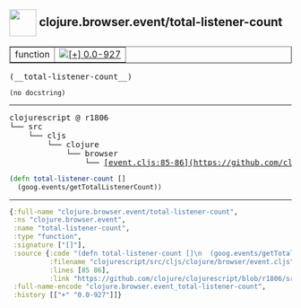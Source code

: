 ## <img width="48px" valign="middle" src="http://i.imgur.com/Hi20huC.png"> clojure.browser.event/total-listener-count

 <table border="1">
<tr>
<td>function</td>
<td><a href="https://github.com/cljsinfo/api-refs/tree/0.0-927"><img valign="middle" alt="[+] 0.0-927" src="https://img.shields.io/badge/+-0.0--927-lightgrey.svg"></a> </td>
</tr>
</table>

 <samp>
(__total-listener-count__)<br>
</samp>

```
(no docstring)
```

---

 <pre>
clojurescript @ r1806
└── src
    └── cljs
        └── clojure
            └── browser
                └── <ins>[event.cljs:85-86](https://github.com/clojure/clojurescript/blob/r1806/src/cljs/clojure/browser/event.cljs#L85-L86)</ins>
</pre>

```clj
(defn total-listener-count []
  (goog.events/getTotalListenerCount))
```


---

```clj
{:full-name "clojure.browser.event/total-listener-count",
 :ns "clojure.browser.event",
 :name "total-listener-count",
 :type "function",
 :signature ["[]"],
 :source {:code "(defn total-listener-count []\n  (goog.events/getTotalListenerCount))",
          :filename "clojurescript/src/cljs/clojure/browser/event.cljs",
          :lines [85 86],
          :link "https://github.com/clojure/clojurescript/blob/r1806/src/cljs/clojure/browser/event.cljs#L85-L86"},
 :full-name-encode "clojure.browser.event_total-listener-count",
 :history [["+" "0.0-927"]]}

```
